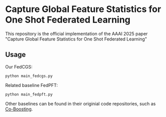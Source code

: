 # Capture Global Feature Statistics for One Shot Federated Learning
This repository is the official implementation of the AAAI 2025 paper "Capture Global Feature Statistics for One Shot Federated Learning"

## Usage
Our FedCGS:
```
python main_fedcgs.py
```
Related baseline FedPFT:
 ```
python main_fedpft.py
```
Other baselines can be found in their originial code repositories, such as [Co-Boosting](https://github.com/rong-dai/Co-Boosting).

